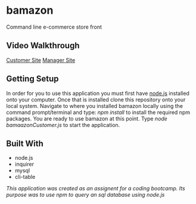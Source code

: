 # bamazon
Command line e-commerce store front 

## Video Walkthrough
[Customer Site]()
[Manager Site]()

## Getting Setup
In order for you to use this application you must first have [node.js](https://nodejs.org/en/download/) installed onto your computer. Once that is installed clone this repository onto your local system. Navigate to where you installed bamazon locally using the command prompt/terminal and type: _npm install_ to install the required npm packages. You are ready to use bamazon at this point. Type _node bamaazonCustomer.js_ to start the application.

## Built With
- node.js
- inquirer
- mysql
- cli-table


_This application was created as an assignent for a coding bootcamp. Its purpose was to use npm to query an sql database using node.js_
